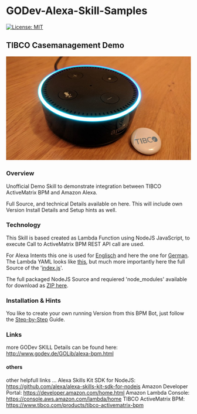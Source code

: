 # GODev-Alexa-Skill-Samples

[![License: MIT](https://img.shields.io/badge/License-MIT-yellow.svg)](https://opensource.org/licenses/MIT)

## TIBCO Casemanagement Demo

![Alexa TIBCO](images/Alexa-TIBCO.jpg?raw=true "TIBCO BPM Bot on Amazon Alexa")

### Overview
Unofficial Demo Skill to demonstrate integration between TIBCO ActiveMatrix BPM and Amazon Alexa.

Full Source, and technical Details available on here.
This will include own Version Install Details and Setup hints as well.

### Technology
This Skill is based created as Lambda Function using NodeJS JavaScript, to execute Call to ActiveMatrix BPM REST API call are used.

For Alexa Intents this one is used for [Englisch](bpmbot\Intents\intents_en.json) and here the one for [German](bpmbot\Intents\intents_de.json).
The Lambda YAML looks like [this](bpmbot\bpmbot.yaml), but much more importantly here the full Source of the '[index.js](bpmbot\index.js)'.

The full packaged NodeJS Source and requiered 'node_modules' available for download as [ZIP here](bpmbot\zip\bpmbot.zip).

### Installation & Hints
You like to create your own running Version from this BPM Bot, just follow the [Step-by-Step](bpmbot\docs\install-guide.md) Guide.

### Links
more GODev SKILL Details can be found here: http://www.godev.de/GOLib/alexa-bpm.html

#### others
other helpfull links ...
Alexa Skills Kit SDK for NodeJS: https://github.com/alexa/alexa-skills-kit-sdk-for-nodejs
Amazon Developer Portal: https://developer.amazon.com/home.html
Amazon Lambda Console: https://console.aws.amazon.com/lambda/home
TIBCO ActiveMatrix BPM: https://www.tibco.com/products/tibco-activematrix-bpm 
